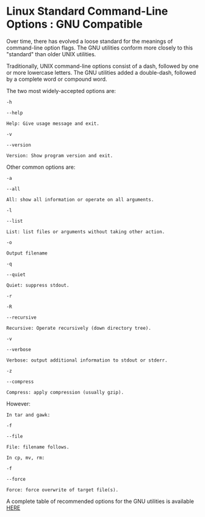 # Linux Standard Command-Line Options : GNU Compatible

Over time, there has evolved a loose standard for the meanings of command-line option flags. The GNU utilities conform more closely to this "standard" than older UNIX utilities.

Traditionally, UNIX command-line options consist of a dash, followed by one or more lowercase letters. The GNU utilities added a double-dash, followed by a complete word or compound word.

The two most widely-accepted options are:

    -h

    --help

    Help: Give usage message and exit.

    -v

    --version

    Version: Show program version and exit.

Other common options are:

    -a

    --all

    All: show all information or operate on all arguments.

    -l

    --list

    List: list files or arguments without taking other action.

    -o

    Output filename

    -q

    --quiet

    Quiet: suppress stdout.

    -r

    -R

    --recursive

    Recursive: Operate recursively (down directory tree).

    -v

    --verbose

    Verbose: output additional information to stdout or stderr.

    -z

    --compress

    Compress: apply compression (usually gzip).

However:

    In tar and gawk:

    -f

    --file

    File: filename follows.

    In cp, mv, rm:

    -f

    --force

    Force: force overwrite of target file(s).


A complete table of recommended options for the GNU utilities is available [HERE](/GNU_coding_standards.pdf)

